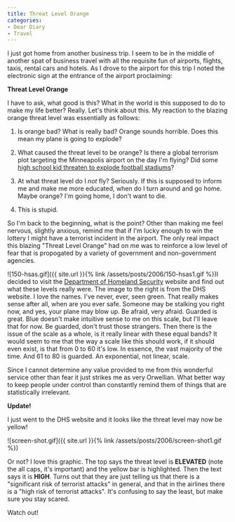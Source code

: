 ```yaml
---
title: Threat Level Orange
categories:
- Dear Diary
- Travel
---
```


I just got home from another business trip. I seem to be in the middle of another spat of business travel with all the requisite fun of airports, flights, taxis, rental cars and hotels.
As I drove to the airport for this trip I noted the electronic sign at the entrance of the airport proclaiming:

**Threat Level Orange**

I have to ask, what good is this? What in the world is this supposed to do to make my life better? Really. Let's think about this. My reaction to the blazing orange threat level was essentially as follows:



  1. Is orange bad? What is really bad? Orange sounds horrible. Does this mean my plane is going to explode?


  2. What caused the threat level to be orange? Is there a global terrorism plot targeting the Minneapolis airport on the day I'm flying? Did some [high school kid threaten to explode football stadiums](http://www.cnn.com/2006/US/10/18/football.threats/)?


  3. At what threat level do I _not_ fly? Seriously. If this is supposed to inform me and make me more educated, when do I turn around and go home. Maybe orange? I'm going home, I don't want to die.


  4. This is stupid.

So I'm back to the beginning, what is the point? Other than making me feel nervous, slightly anxious, remind me that if I'm lucky enough to win the lottery I might have a terrorist incident in the airport. The only real impact this blazing "Threat Level Orange" had on me was to reinforce a low level of fear that is propogated by a variety of government and non-government agencies.

![150-hsas.gif]({{ site.url }}{% link /assets/posts/2006/150-hsas1.gif %})I  decided to visit the [Department of Homeland Security](http://www.dhs.gov/) website and find out what these levels really were. The image to the right is from the DHS website. I love the names. I've never, ever, seen green. That really makes sense after all, when are you ever safe. Someone may be stalking you right now, and yes, your plane may blow up. Be afraid, very afraid. Guarded is great. Blue doesn't make intuitive sense to me on this scale, but I'll leave that for now. Be guarded, don't trust those strangers. Then there is the issue of the scale as a whole, is it really linear with these equal bands? It would seem to me that the way a scale like this should work, if it should even exist, is that from 0 to 60 it's low. In essence, the vast majority of the time. And 61 to 80 is guarded. An exponential, not linear, scale.

Since I cannot determine any value provided to me from this wonderful service other than fear it just strikes me as very Orwellian. What better way to keep people under control than constantly remind them of things that are statistically irrelevant.

**Update!**

I just went to the DHS website and it looks like the threat level may now be yellow!

![screen-shot.gif]({{ site.url }}{% link /assets/posts/2006/screen-shot1.gif %})

Or not? I love this graphic. The top says the threat level is **ELEVATED** (note the all caps, it's important) and the yellow bar is highlighted. Then the text says it is **HIGH**. Turns out that they are just telling us that there is a "significant risk of terrorist attacks" in general, and that in the airlines there is a "high risk of terrorist attacks". It's confusing to say the least, but make sure you stay scared.

Watch out!
